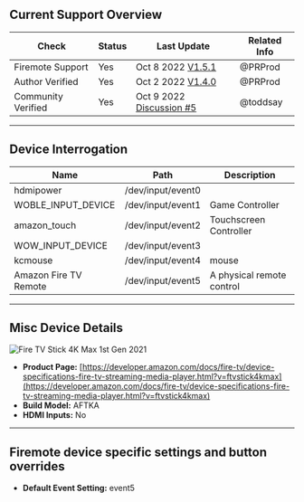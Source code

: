 ## Current Support Overview
| Check              | Status | Last Update                                                                    | Related Info |
| ------------------ |  ----  | -----------------------------------------------------------------------------  | ------------ |
| Firemote Support   | Yes    | Oct 8 2022 [V1.5.1](https://github.com/PRProd/HA-Firemote/tree/v1.5.1)         | @PRProd      |
| Author Verified    | Yes    | Oct 2 2022 [V1.4.0](https://github.com/PRProd/HA-Firemote/tree/v1.4.0)         | @PRProd      |
| Community Verified | Yes    | Oct 9 2022 [Discussion #5](https://github.com/PRProd/HA-Firemote/discussions/5#discussioncomment-3835973) | @toddsay     |

***

## Device Interrogation
| Name                       | Path              | Description                 |
| -------------------------- | ----------------- | --------------------------- |
| hdmipower                  | /dev/input/event0 |                             |
| WOBLE_INPUT_DEVICE         | /dev/input/event1 | Game Controller             |
| amazon_touch               | /dev/input/event2 | Touchscreen Controller      |
| WOW_INPUT_DEVICE           | /dev/input/event3 |                             |
| kcmouse                    | /dev/input/event4 | mouse                       |
| Amazon Fire TV Remote      | /dev/input/event5 | A physical remote control   |

***

## Misc Device Details
![Fire TV Stick 4K Max 1st Gen 2021](https://m.media-amazon.com/images/G/01/mobile-apps/dex/firetv/fireTV_fireTVStick4.png)
 * **Product Page:** [https://developer.amazon.com/docs/fire-tv/device-specifications-fire-tv-streaming-media-player.html?v=ftvstick4kmax](https://developer.amazon.com/docs/fire-tv/device-specifications-fire-tv-streaming-media-player.html?v=ftvstick4kmax)
 * **Build Model:** AFTKA
 * **HDMI Inputs:** No

***

## Firemote device specific settings and button overrides
 * **Default Event Setting:** event5
